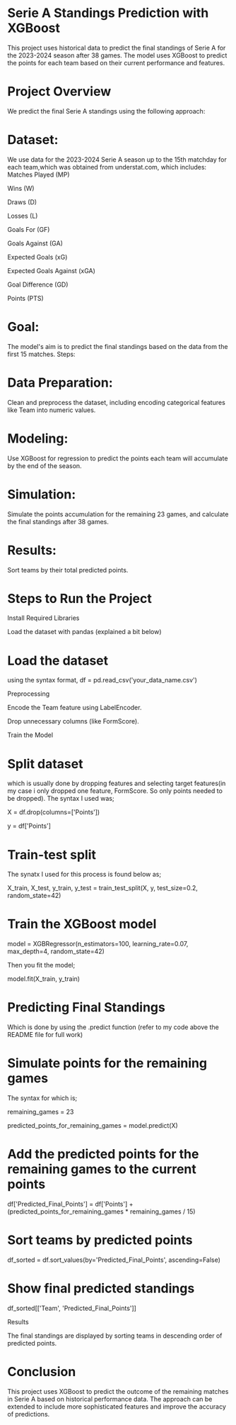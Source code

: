 # Serie A Standings Prediction with XGBoost

This project uses historical data to predict the final standings of Serie A for the 2023-2024 season after 38 games. The model uses XGBoost to predict the points for each team based on their current performance and features.

# Project Overview
We predict the final Serie A standings using the following approach:

# Dataset:

We use data for the 2023-2024 Serie A season up to the 15th matchday for each team,which was obtained from understat.com, which includes:
Matches Played (MP)

Wins (W)

Draws (D)

Losses (L)

Goals For (GF)

Goals Against (GA)

Expected Goals (xG)

Expected Goals Against (xGA)

Goal Difference (GD)

Points (PTS)

# Goal:

The model's aim is to predict the final standings based on the data from the first 15 matches.
Steps:

# Data Preparation: 
Clean and preprocess the dataset, including encoding categorical features like Team into numeric values.
# Modeling:
Use XGBoost for regression to predict the points each team will accumulate by the end of the season.
# Simulation: 
Simulate the points accumulation for the remaining 23 games, and calculate the final standings after 38 games.
# Results: 
Sort teams by their total predicted points.

# Steps to Run the Project
Install Required Libraries

Load the dataset with pandas (explained a bit below)

# Load the dataset
using the syntax format, df = pd.read_csv('your_data_name.csv')

Preprocessing
   
Encode the Team feature using LabelEncoder.

Drop unnecessary columns (like FormScore).

Train the Model


# Split dataset

which is usually done by dropping features and selecting target features(in my case i only dropped one feature, FormScore. So only points needed to be dropped). The syntax I used was;

X = df.drop(columns=['Points'])

y = df['Points']

# Train-test split
The synatx I used for this process is found below as;

X_train, X_test, y_train, y_test = train_test_split(X, y, test_size=0.2, random_state=42)

# Train the XGBoost model
model = XGBRegressor(n_estimators=100, learning_rate=0.07, max_depth=4, random_state=42)

Then you fit the model;

model.fit(X_train, y_train)

# Predicting Final Standings
Which is done by using the .predict function (refer to my code above the README file for full work)

# Simulate points for the remaining games
The syntax for which is;

remaining_games = 23

predicted_points_for_remaining_games = model.predict(X)

# Add the predicted points for the remaining games to the current points
df['Predicted_Final_Points'] = df['Points'] + (predicted_points_for_remaining_games * remaining_games / 15)

# Sort teams by predicted points
df_sorted = df.sort_values(by='Predicted_Final_Points', ascending=False)

# Show final predicted standings
df_sorted[['Team', 'Predicted_Final_Points']]

Results

The final standings are displayed by sorting teams in descending order of predicted points.

# Conclusion
This project uses XGBoost to predict the outcome of the remaining matches in Serie A based on historical performance data. The approach can be extended to include more sophisticated features and improve the accuracy of predictions.

